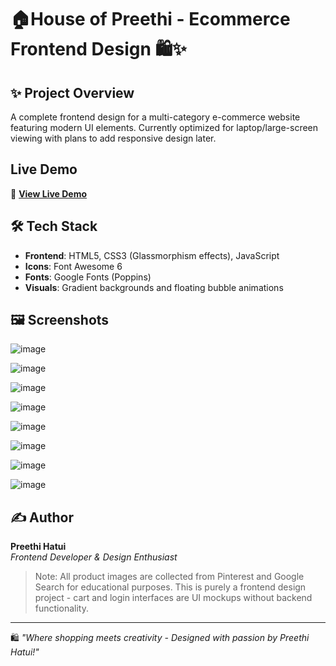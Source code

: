 # 🏠House of Preethi - Ecommerce Frontend Design 🛍️✨


## ✨ Project Overview
A complete frontend design for a multi-category e-commerce website featuring modern UI elements. Currently optimized for laptop/large-screen viewing with plans to add responsive design later.

## Live Demo  
🔗 **[View Live Demo](https://preethi-hatui.github.io/House-of-Preethi-E-Commerce-Website-Design/)** 


## 🛠️ Tech Stack
- **Frontend**: HTML5, CSS3 (Glassmorphism effects), JavaScript
- **Icons**: Font Awesome 6
- **Fonts**: Google Fonts (Poppins)
- **Visuals**: Gradient backgrounds and floating bubble animations



## 🖼️ Screenshots
![image](https://github.com/user-attachments/assets/c2d592c7-773e-4090-b11b-372a8b070be0)

![image](https://github.com/user-attachments/assets/21b78b97-b2e9-4ef4-be56-b825612e8114)

![image](https://github.com/user-attachments/assets/f80ef504-4f55-4846-a7e6-75169475c350)

![image](https://github.com/user-attachments/assets/693f2b0e-73e7-4f51-84ac-e6145c2a5133)

![image](https://github.com/user-attachments/assets/25361e69-4043-4dde-b480-4045bc7dc5c3)

![image](https://github.com/user-attachments/assets/b6af992e-60cb-4cd3-8bf0-4e26fbd2cbc6)

![image](https://github.com/user-attachments/assets/678bc988-4793-4085-a6e1-7104b5473bb0)

![image](https://github.com/user-attachments/assets/4f52a03c-b0b7-4a6a-a8ef-4cc1dcc5ff87)



## ✍️ Author
**Preethi Hatui**  
*Frontend Developer & Design Enthusiast*

> Note: All product images are collected from Pinterest and Google Search for educational purposes. This is purely a frontend design project - cart and login interfaces are UI mockups without backend functionality.

---

🛍️ *"Where shopping meets creativity - Designed with passion by Preethi Hatui!"*
